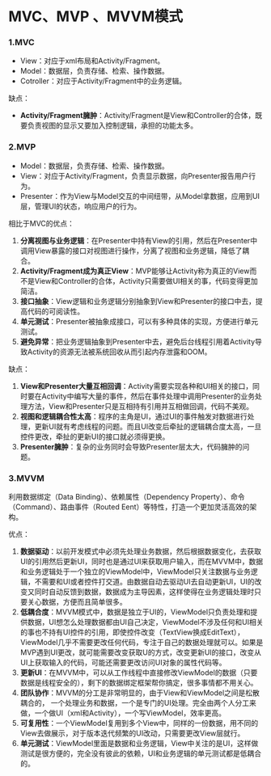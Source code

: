 # MVC、MVP 、MVVM模式

### 1.MVC

- View：对应于xml布局和Activity/Fragment。
- Model：数据层，负责存储、检索、操作数据。
- Cotroller：对应于Activity/Fragment中的业务逻辑。

缺点：

- **Activity/Fragment臃肿**：Activity/Fragment是View和Controller的合体，既要负责视图的显示又要加入控制逻辑，承担的功能太多。

### 2.MVP

- Model：数据层，负责存储、检索、操作数据。
- View：对应于Activity/Fragment，负责显示数据，向Presenter报告用户行为。
- Presenter：作为View与Model交互的中间纽带，从Model拿数据，应用到UI层，管理UI的状态，响应用户的行为。

相比于MVC的优点：

1. **分离视图与业务逻辑**：在Presenter中持有View的引用，然后在Presenter中调用View暴露的接口对视图进行操作，分离了视图和业务逻辑，降低了耦合。
2. **Activity/Fragment成为真正View**：MVP能够让Activity称为真正的View而不是View和Controller的合体，Activity只需要做UI相关的事，代码变得更加简洁。
3. **接口抽象**：View逻辑和业务逻辑分别抽象到View和Presenter的接口中去，提高代码的可阅读性。
4. **单元测试**：Presenter被抽象成接口，可以有多种具体的实现，方便进行单元测试。
5. **避免异常**：把业务逻辑抽象到Presenter中去，避免后台线程引用着Activity导致Activity的资源无法被系统回收从而引起内存泄露和OOM。

缺点：

1. **View和Presenter大量互相回调**：Activity需要实现各种和UI相关的接口，同时要在Activity中编写大量的事件，然后在事件处理中调用Presenter的业务处理方法，View和Presenter只是互相持有引用并互相做回调，代码不美观。
2. **视图和逻辑耦合性太高**：程序的主角是UI，通过UI的事件触发对数据进行处理，更新UI就有考虑线程的问题。而且UI改变后牵扯的逻辑耦合度太高，一旦控件更改，牵扯的更新UI的接口就必须得更换。
3. **Presenter臃肿**：复杂的业务同时会导致Presenter层太大，代码臃肿的问题。

### 3.MVVM

利用数据绑定（Data Binding）、依赖属性（Dependency Property）、命令（Command）、路由事件（Routed Eent）等特性，打造一个更加灵活高效的架构。

优点：

1. **数据驱动**：以前开发模式中必须先处理业务数据，然后根据数据变化，去获取UI的引用然后更新UI，同时也是通过UI来获取用户输入，而在MVVM中，数据和业务逻辑处于一个独立的ViewModel中，ViewModel只关注数据与业务逻辑，不需要和UI或者控件打交道。由数据自动去驱动UI去自动更新UI，UI的改变又同时自动反馈到数据，数据成为主导因素，这样使得在业务逻辑处理时只要关心数据，方便而且简单很多。
2. **低耦合度**：MVVM模式中，数据是独立于UI的，ViewModel只负责处理和提供数据，UI想怎么处理数据都由UI自己决定，ViewModel不涉及任何和UI相关的事也不持有UI控件的引用，即使控件改变（TextView换成EditText），ViewModel几乎不需要更改任何代码，专注于自己的数据处理就可以。如果是MVP遇到UI更改，就可能需要改变获取U的方式，改变更新UI的接口，改变从UI上获取输入的代码，可能还需要更改访问UI对象的属性代码等。
3. **更新UI**：在MVVM中，可以从工作线程中直接修改ViewModel的数据（只要数据是线程安全的），剩下的数据绑定框架帮你搞定，很多事情都不用关心。
4. **团队协作**：MVVM的分工是非常明显的，由于View和ViewModel之间是松散耦合的， 一个处理业务和数据，一个是专门的UI处理。完全由两个人分工来做，一个做UI（xml和Activity），一个写ViewModel，效率更高。
5. **可复用性**：一个ViewModel复用到多个View中，同样的一份数据，用不同的View去做展示，对于版本迭代频繁的UI改动，只需要更改View层就行。
6. **单元测试**：ViewModel里面是数据和业务逻辑，View中关注的是UI，这样做测试是很方便的，完全没有彼此的依赖，UI和业务逻辑的单元测试都是低耦合的。